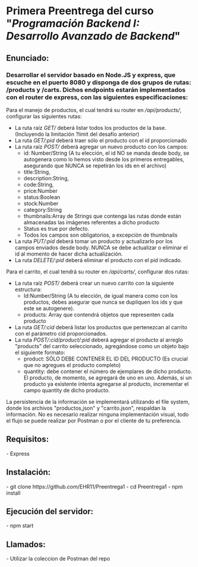 <h1>Primera Preentrega del curso "<i>Programación Backend I: Desarrollo Avanzado de Backend</i>"</h1>

<h2>Enunciado:</h2>

<h3>Desarrollar el servidor basado en Node.JS y express, que escuche en el puerto 8080 y disponga de dos grupos de rutas: /products y /carts. Dichos endpoints estarán implementados con el router de express, con las siguientes especificaciones:</h3>
 
 Para el manejo de productos, el cual tendrá su router en _/api/products/_, configurar las siguientes rutas:
  - La ruta raíz _GET/_ deberá listar todos los productos de la base. (Incluyendo la limitación ?limit del desafío anterior)
  - La ruta _GET/:pid_ deberá traer sólo el producto con el id proporcionado
  - La ruta raíz _POST/_ deberá agregar un nuevo producto con los campos:
    -  id: Number/String (A tu elección, el id NO se manda desde body, se autogenera como lo hemos visto desde los primeros entregables, asegurando que NUNCA se repetirán los ids en el archivo)
    -  title:String,
    -  description:String,
    -  code:String,
    -  price:Number
    -  status:Boolean
    -  stock:Number
    -  category:String
    -  thumbnails:Array de Strings que contenga las rutas donde están almacenadas las imágenes referentes a dicho producto
      - Status es true por defecto.
      - Todos los campos son obligatorios, a excepción de thumbnails
  - La ruta _PUT/:pid_ deberá tomar un producto y actualizarlo por los campos enviados desde body. NUNCA se debe actualizar o eliminar el id al momento de hacer dicha actualización.
  - La ruta _DELETE/:pid_ deberá eliminar el producto con el pid indicado.

Para el carrito, el cual tendrá su router en _/api/carts/_, configurar dos rutas:
  - La ruta raíz _POST/_ deberá crear un nuevo carrito con la siguiente estructura:
    - Id:Number/String (A tu elección, de igual manera como con los productos, debes asegurar que nunca se dupliquen los ids y que este se autogenere).
    - products: Array que contendrá objetos que representen cada producto
  - La ruta _GET/:cid_ deberá listar los productos que pertenezcan al carrito con el parámetro cid proporcionados.
  - La ruta _POST/:cid/product/:pid_ deberá agregar el producto al arreglo "products" del carrito seleccionado, agregándose como un objeto bajo el siguiente formato:
    - product: SÓLO DEBE CONTENER EL ID DEL PRODUCTO (Es crucial que no agregues el producto completo)
    - quantity: debe contener el número de ejemplares de dicho producto. El producto, de momento, se agregará de uno en uno. Además, si un producto ya existente intenta agregarse al producto, incrementar el campo quantity de dicho producto.

La persistencia de la información se implementará utilizando el file system, donde los archivos "productos,json" y "carrito.json", respaldan la información. 
No es necesario realizar ninguna implementación visual, todo el flujo se puede realizar por Postman o por el cliente de tu preferencia.

<h2>Requisitos: </h2>
  - Express

<h2>Instalación: </h2>
  - git clone https://github.com/EHR11/Preentrega1
  - cd Preentrega1
  - npm install

<h2>Ejecución del servidor:</h2>
  - npm start

<h2>Llamados:</h2>
  - Utilizar la coleccion de Postman del repo